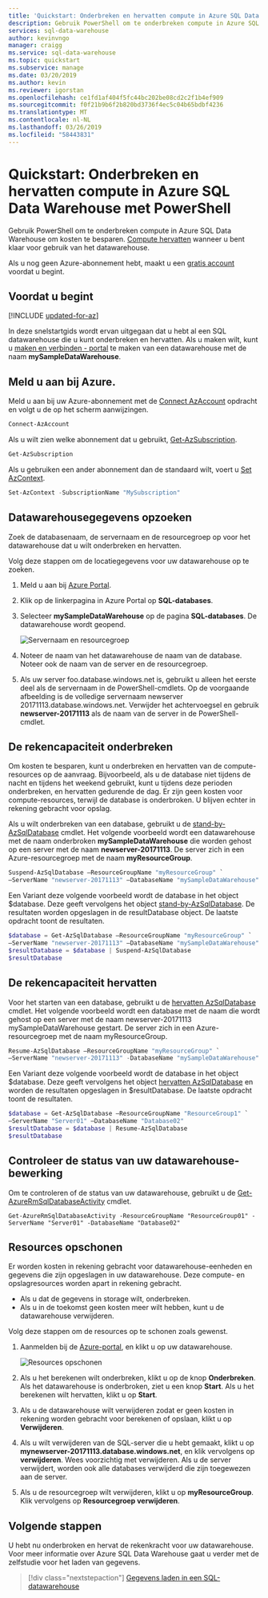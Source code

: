 ```yaml
---
title: 'Quickstart: Onderbreken en hervatten compute in Azure SQL Data Warehouse - PowerShell | Microsoft Docs'
description: Gebruik PowerShell om te onderbreken compute in Azure SQL Data Warehouse om kosten te besparen. Compute hervat wanneer u klaar bent voor het gebruik van het datawarehouse.
services: sql-data-warehouse
author: kevinvngo
manager: craigg
ms.service: sql-data-warehouse
ms.topic: quickstart
ms.subservice: manage
ms.date: 03/20/2019
ms.author: kevin
ms.reviewer: igorstan
ms.openlocfilehash: ce1fd1af404f5fc44bc202be08cd2c2f1b4ef909
ms.sourcegitcommit: f0f21b9b6f2b820bd3736f4ec5c04b65bdbf4236
ms.translationtype: MT
ms.contentlocale: nl-NL
ms.lasthandoff: 03/26/2019
ms.locfileid: "58443831"
---
```

# <a name="quickstart-pause-and-resume-compute-in-azure-sql-data-warehouse-with-powershell"></a>Quickstart: Onderbreken en hervatten compute in Azure SQL Data Warehouse met PowerShell

Gebruik PowerShell om te onderbreken compute in Azure SQL Data Warehouse om kosten te besparen. [Compute hervatten](sql-data-warehouse-manage-compute-overview.md) wanneer u bent klaar voor gebruik van het datawarehouse.

Als u nog geen Azure-abonnement hebt, maakt u een [gratis account](https://azure.microsoft.com/free/) voordat u begint.

## <a name="before-you-begin"></a>Voordat u begint

[!INCLUDE [updated-for-az](../../includes/updated-for-az.md)]

In deze snelstartgids wordt ervan uitgegaan dat u hebt al een SQL datawarehouse die u kunt onderbreken en hervatten. Als u maken wilt, kunt u [maken en verbinden - portal](create-data-warehouse-portal.md) te maken van een datawarehouse met de naam **mySampleDataWarehouse**.

## <a name="log-in-to-azure"></a>Meld u aan bij Azure.

Meld u aan bij uw Azure-abonnement met de [Connect AzAccount](/powershell/module/az.accounts/connect-azaccount) opdracht en volgt u de op het scherm aanwijzingen.

```powershell
Connect-AzAccount
```

Als u wilt zien welke abonnement dat u gebruikt, [Get-AzSubscription](/powershell/module/az.accounts/get-azsubscription).

```powershell
Get-AzSubscription
```

Als u gebruiken een ander abonnement dan de standaard wilt, voert u [Set AzContext](/powershell/module/az.accounts/set-azcontext).

```powershell
Set-AzContext -SubscriptionName "MySubscription"
```

## <a name="look-up-data-warehouse-information"></a>Datawarehousegegevens opzoeken

Zoek de databasenaam, de servernaam en de resourcegroep op voor het datawarehouse dat u wilt onderbreken en hervatten.

Volg deze stappen om de locatiegegevens voor uw datawarehouse op te zoeken.

1. Meld u aan bij [Azure Portal](https://portal.azure.com/).
2. Klik op de linkerpagina in Azure Portal op **SQL-databases**.
3. Selecteer **mySampleDataWarehouse** op de pagina **SQL-databases**. De datawarehouse wordt geopend.

    ![Servernaam en resourcegroep](media/pause-and-resume-compute-powershell/locate-data-warehouse-information.png)

4. Noteer de naam van het datawarehouse de naam van de database. Noteer ook de naam van de server en de resourcegroep.
6. Als uw server foo.database.windows.net is, gebruikt u alleen het eerste deel als de servernaam in de PowerShell-cmdlets. Op de voorgaande afbeelding is de volledige servernaam newserver 20171113.database.windows.net. Verwijder het achtervoegsel en gebruik **newserver-20171113** als de naam van de server in de PowerShell-cmdlet.

## <a name="pause-compute"></a>De rekencapaciteit onderbreken

Om kosten te besparen, kunt u onderbreken en hervatten van de compute-resources op de aanvraag. Bijvoorbeeld, als u de database niet tijdens de nacht en tijdens het weekend gebruikt, kunt u tijdens deze perioden onderbreken, en hervatten gedurende de dag. Er zijn geen kosten voor compute-resources, terwijl de database is onderbroken. U blijven echter in rekening gebracht voor opslag.

Als u wilt onderbreken van een database, gebruikt u de [stand-by-AzSqlDatabase](/powershell/module/az.sql/suspend-azsqldatabase) cmdlet. Het volgende voorbeeld wordt een datawarehouse met de naam onderbroken **mySampleDataWarehouse** die worden gehost op een server met de naam **newserver-20171113**. De server zich in een Azure-resourcegroep met de naam **myResourceGroup**.


```Powershell
Suspend-AzSqlDatabase –ResourceGroupName "myResourceGroup" `
–ServerName "newserver-20171113" –DatabaseName "mySampleDataWarehouse"
```

Een Variant deze volgende voorbeeld wordt de database in het object $database. Deze geeft vervolgens het object [stand-by-AzSqlDatabase](/powershell/module/az.sql/suspend-azsqldatabase). De resultaten worden opgeslagen in de resultDatabase object. De laatste opdracht toont de resultaten.

```Powershell
$database = Get-AzSqlDatabase –ResourceGroupName "myResourceGroup" `
–ServerName "newserver-20171113" –DatabaseName "mySampleDataWarehouse"
$resultDatabase = $database | Suspend-AzSqlDatabase
$resultDatabase
```


## <a name="resume-compute"></a>De rekencapaciteit hervatten

Voor het starten van een database, gebruikt u de [hervatten AzSqlDatabase](/powershell/module/az.sql/resume-azsqldatabase) cmdlet. Het volgende voorbeeld wordt een database met de naam die wordt gehost op een server met de naam newserver-20171113 mySampleDataWarehouse gestart. De server zich in een Azure-resourcegroep met de naam myResourceGroup.

```Powershell
Resume-AzSqlDatabase –ResourceGroupName "myResourceGroup" `
–ServerName "newserver-20171113" -DatabaseName "mySampleDataWarehouse"
```

Een Variant deze volgende voorbeeld wordt de database in het object $database. Deze geeft vervolgens het object [hervatten AzSqlDatabase](/powershell/module/az.sql/resume-azsqldatabase) en worden de resultaten opgeslagen in $resultDatabase. De laatste opdracht toont de resultaten.

```Powershell
$database = Get-AzSqlDatabase –ResourceGroupName "ResourceGroup1" `
–ServerName "Server01" –DatabaseName "Database02"
$resultDatabase = $database | Resume-AzSqlDatabase
$resultDatabase
```

## <a name="check-status-of-your-data-warehouse-operation"></a>Controleer de status van uw datawarehouse-bewerking

Om te controleren of de status van uw datawarehouse, gebruikt u de [Get-AzureRmSqlDatabaseActivity](https://docs.microsoft.com/powershell/module/azurerm.sql/Get-AzureRmSqlDatabaseActivity#description) cmdlet.

```
Get-AzureRmSqlDatabaseActivity -ResourceGroupName "ResourceGroup01" -ServerName "Server01" -DatabaseName "Database02"
```

## <a name="clean-up-resources"></a>Resources opschonen

Er worden kosten in rekening gebracht voor datawarehouse-eenheden en gegevens die zijn opgeslagen in uw datawarehouse. Deze compute- en opslagresources worden apart in rekening gebracht.

- Als u dat de gegevens in storage wilt, onderbreken.
- Als u in de toekomst geen kosten meer wilt hebben, kunt u de datawarehouse verwijderen.

Volg deze stappen om de resources op te schonen zoals gewenst.

1. Aanmelden bij de [Azure-portal](https://portal.azure.com), en klikt u op uw datawarehouse.

    ![Resources opschonen](media/load-data-from-azure-blob-storage-using-polybase/clean-up-resources.png)

2. Als u het berekenen wilt onderbreken, klikt u op de knop **Onderbreken**. Als het datawarehouse is onderbroken, ziet u een knop **Start**.  Als u het berekenen wilt hervatten, klikt u op **Start**.

3. Als u de datawarehouse wilt verwijderen zodat er geen kosten in rekening worden gebracht voor berekenen of opslaan, klikt u op **Verwijderen**.

4. Als u wilt verwijderen van de SQL-server die u hebt gemaakt, klikt u op **mynewserver-20171113.database.windows.net**, en klik vervolgens op **verwijderen**.  Wees voorzichtig met verwijderen. Als u de server verwijdert, worden ook alle databases verwijderd die zijn toegewezen aan de server.

5. Als u de resourcegroep wilt verwijderen, klikt u op **myResourceGroup**. Klik vervolgens op **Resourcegroep verwijderen**.


## <a name="next-steps"></a>Volgende stappen

U hebt nu onderbroken en hervat de rekenkracht voor uw datawarehouse. Voor meer informatie over Azure SQL Data Warehouse gaat u verder met de zelfstudie voor het laden van gegevens.

> [!div class="nextstepaction"]
> [Gegevens laden in een SQL-datawarehouse](load-data-from-azure-blob-storage-using-polybase.md)
